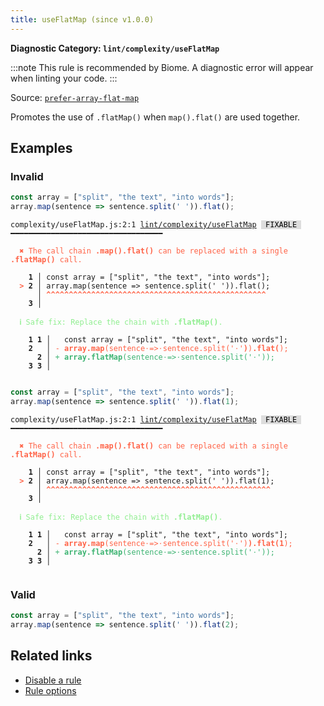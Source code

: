 ```yaml
---
title: useFlatMap (since v1.0.0)
---
```


**Diagnostic Category: `lint/complexity/useFlatMap`**

:::note
This rule is recommended by Biome. A diagnostic error will appear when linting your code.
:::

Source: <a href="https://github.com/sindresorhus/eslint-plugin-unicorn/blob/main/docs/rules/prefer-array-flat-map.md" target="_blank"><code>prefer-array-flat-map</code></a>

Promotes the use of `.flatMap()` when `map().flat()` are used together.

## Examples

### Invalid

```jsx
const array = ["split", "the text", "into words"];
array.map(sentence => sentence.split(' ')).flat();
```

<pre class="language-text"><code class="language-text">complexity/useFlatMap.js:2:1 <a href="https://biomejs.dev/linter/rules/use-flat-map">lint/complexity/useFlatMap</a> <span style="color: #000; background-color: #ddd;"> FIXABLE </span> ━━━━━━━━━━━━━━━━━━━━━━━━━━━━━━━━━━

<strong><span style="color: Tomato;">  </span></strong><strong><span style="color: Tomato;">✖</span></strong> <span style="color: Tomato;">The call chain </span><span style="color: Tomato;"><strong>.map().flat()</strong></span><span style="color: Tomato;"> can be replaced with a single </span><span style="color: Tomato;"><strong>.flatMap()</strong></span><span style="color: Tomato;"> call.</span>
  
    <strong>1 │ </strong>const array = [&quot;split&quot;, &quot;the text&quot;, &quot;into words&quot;];
<strong><span style="color: Tomato;">  </span></strong><strong><span style="color: Tomato;">&gt;</span></strong> <strong>2 │ </strong>array.map(sentence =&gt; sentence.split(' ')).flat();
   <strong>   │ </strong><strong><span style="color: Tomato;">^</span></strong><strong><span style="color: Tomato;">^</span></strong><strong><span style="color: Tomato;">^</span></strong><strong><span style="color: Tomato;">^</span></strong><strong><span style="color: Tomato;">^</span></strong><strong><span style="color: Tomato;">^</span></strong><strong><span style="color: Tomato;">^</span></strong><strong><span style="color: Tomato;">^</span></strong><strong><span style="color: Tomato;">^</span></strong><strong><span style="color: Tomato;">^</span></strong><strong><span style="color: Tomato;">^</span></strong><strong><span style="color: Tomato;">^</span></strong><strong><span style="color: Tomato;">^</span></strong><strong><span style="color: Tomato;">^</span></strong><strong><span style="color: Tomato;">^</span></strong><strong><span style="color: Tomato;">^</span></strong><strong><span style="color: Tomato;">^</span></strong><strong><span style="color: Tomato;">^</span></strong><strong><span style="color: Tomato;">^</span></strong><strong><span style="color: Tomato;">^</span></strong><strong><span style="color: Tomato;">^</span></strong><strong><span style="color: Tomato;">^</span></strong><strong><span style="color: Tomato;">^</span></strong><strong><span style="color: Tomato;">^</span></strong><strong><span style="color: Tomato;">^</span></strong><strong><span style="color: Tomato;">^</span></strong><strong><span style="color: Tomato;">^</span></strong><strong><span style="color: Tomato;">^</span></strong><strong><span style="color: Tomato;">^</span></strong><strong><span style="color: Tomato;">^</span></strong><strong><span style="color: Tomato;">^</span></strong><strong><span style="color: Tomato;">^</span></strong><strong><span style="color: Tomato;">^</span></strong><strong><span style="color: Tomato;">^</span></strong><strong><span style="color: Tomato;">^</span></strong><strong><span style="color: Tomato;">^</span></strong><strong><span style="color: Tomato;">^</span></strong><strong><span style="color: Tomato;">^</span></strong><strong><span style="color: Tomato;">^</span></strong><strong><span style="color: Tomato;">^</span></strong><strong><span style="color: Tomato;">^</span></strong><strong><span style="color: Tomato;">^</span></strong><strong><span style="color: Tomato;">^</span></strong><strong><span style="color: Tomato;">^</span></strong><strong><span style="color: Tomato;">^</span></strong><strong><span style="color: Tomato;">^</span></strong><strong><span style="color: Tomato;">^</span></strong><strong><span style="color: Tomato;">^</span></strong><strong><span style="color: Tomato;">^</span></strong>
    <strong>3 │ </strong>
  
<strong><span style="color: lightgreen;">  </span></strong><strong><span style="color: lightgreen;">ℹ</span></strong> <span style="color: lightgreen;">Safe fix</span><span style="color: lightgreen;">: </span><span style="color: lightgreen;">Replace the chain with </span><span style="color: lightgreen;"><strong>.flatMap()</strong></span><span style="color: lightgreen;">.</span>
  
    <strong>1</strong> <strong>1</strong><strong> │ </strong>  const array = [&quot;split&quot;, &quot;the text&quot;, &quot;into words&quot;];
    <strong>2</strong>  <strong> │ </strong><span style="color: Tomato;">-</span> <span style="color: Tomato;"><strong>a</strong></span><span style="color: Tomato;"><strong>r</strong></span><span style="color: Tomato;"><strong>r</strong></span><span style="color: Tomato;"><strong>a</strong></span><span style="color: Tomato;"><strong>y</strong></span><span style="color: Tomato;"><strong>.</strong></span><span style="color: Tomato;"><strong>m</strong></span><span style="color: Tomato;"><strong>a</strong></span><span style="color: Tomato;"><strong>p</strong></span><span style="color: Tomato;">(</span><span style="color: Tomato;">s</span><span style="color: Tomato;">e</span><span style="color: Tomato;">n</span><span style="color: Tomato;">t</span><span style="color: Tomato;">e</span><span style="color: Tomato;">n</span><span style="color: Tomato;">c</span><span style="color: Tomato;">e</span><span style="color: Tomato;"><span style="opacity: 0.8;">·</span></span><span style="color: Tomato;">=</span><span style="color: Tomato;">&gt;</span><span style="color: Tomato;"><span style="opacity: 0.8;">·</span></span><span style="color: Tomato;">s</span><span style="color: Tomato;">e</span><span style="color: Tomato;">n</span><span style="color: Tomato;">t</span><span style="color: Tomato;">e</span><span style="color: Tomato;">n</span><span style="color: Tomato;">c</span><span style="color: Tomato;">e</span><span style="color: Tomato;">.</span><span style="color: Tomato;">s</span><span style="color: Tomato;">p</span><span style="color: Tomato;">l</span><span style="color: Tomato;">i</span><span style="color: Tomato;">t</span><span style="color: Tomato;">(</span><span style="color: Tomato;">'</span><span style="color: Tomato;"><span style="opacity: 0.8;">·</span></span><span style="color: Tomato;">'</span><span style="color: Tomato;"><strong>)</strong></span><span style="color: Tomato;">)</span><span style="color: Tomato;"><strong>.</strong></span><span style="color: Tomato;"><strong>f</strong></span><span style="color: Tomato;"><strong>l</strong></span><span style="color: Tomato;"><strong>a</strong></span><span style="color: Tomato;"><strong>t</strong></span><span style="color: Tomato;"><strong>(</strong></span><span style="color: Tomato;">)</span><span style="color: Tomato;">;</span>
      <strong>2</strong><strong> │ </strong><span style="color: MediumSeaGreen;">+</span> <span style="color: MediumSeaGreen;"><strong>a</strong></span><span style="color: MediumSeaGreen;"><strong>r</strong></span><span style="color: MediumSeaGreen;"><strong>r</strong></span><span style="color: MediumSeaGreen;"><strong>a</strong></span><span style="color: MediumSeaGreen;"><strong>y</strong></span><span style="color: MediumSeaGreen;"><strong>.</strong></span><span style="color: MediumSeaGreen;"><strong>f</strong></span><span style="color: MediumSeaGreen;"><strong>l</strong></span><span style="color: MediumSeaGreen;"><strong>a</strong></span><span style="color: MediumSeaGreen;"><strong>t</strong></span><span style="color: MediumSeaGreen;"><strong>M</strong></span><span style="color: MediumSeaGreen;"><strong>a</strong></span><span style="color: MediumSeaGreen;"><strong>p</strong></span><span style="color: MediumSeaGreen;">(</span><span style="color: MediumSeaGreen;">s</span><span style="color: MediumSeaGreen;">e</span><span style="color: MediumSeaGreen;">n</span><span style="color: MediumSeaGreen;">t</span><span style="color: MediumSeaGreen;">e</span><span style="color: MediumSeaGreen;">n</span><span style="color: MediumSeaGreen;">c</span><span style="color: MediumSeaGreen;">e</span><span style="color: MediumSeaGreen;"><span style="opacity: 0.8;">·</span></span><span style="color: MediumSeaGreen;">=</span><span style="color: MediumSeaGreen;">&gt;</span><span style="color: MediumSeaGreen;"><span style="opacity: 0.8;">·</span></span><span style="color: MediumSeaGreen;">s</span><span style="color: MediumSeaGreen;">e</span><span style="color: MediumSeaGreen;">n</span><span style="color: MediumSeaGreen;">t</span><span style="color: MediumSeaGreen;">e</span><span style="color: MediumSeaGreen;">n</span><span style="color: MediumSeaGreen;">c</span><span style="color: MediumSeaGreen;">e</span><span style="color: MediumSeaGreen;">.</span><span style="color: MediumSeaGreen;">s</span><span style="color: MediumSeaGreen;">p</span><span style="color: MediumSeaGreen;">l</span><span style="color: MediumSeaGreen;">i</span><span style="color: MediumSeaGreen;">t</span><span style="color: MediumSeaGreen;">(</span><span style="color: MediumSeaGreen;">'</span><span style="color: MediumSeaGreen;"><span style="opacity: 0.8;">·</span></span><span style="color: MediumSeaGreen;">'</span><span style="color: MediumSeaGreen;">)</span><span style="color: MediumSeaGreen;">)</span><span style="color: MediumSeaGreen;">;</span>
    <strong>3</strong> <strong>3</strong><strong> │ </strong>  
  
</code></pre>

```jsx
const array = ["split", "the text", "into words"];
array.map(sentence => sentence.split(' ')).flat(1);
```

<pre class="language-text"><code class="language-text">complexity/useFlatMap.js:2:1 <a href="https://biomejs.dev/linter/rules/use-flat-map">lint/complexity/useFlatMap</a> <span style="color: #000; background-color: #ddd;"> FIXABLE </span> ━━━━━━━━━━━━━━━━━━━━━━━━━━━━━━━━━━

<strong><span style="color: Tomato;">  </span></strong><strong><span style="color: Tomato;">✖</span></strong> <span style="color: Tomato;">The call chain </span><span style="color: Tomato;"><strong>.map().flat()</strong></span><span style="color: Tomato;"> can be replaced with a single </span><span style="color: Tomato;"><strong>.flatMap()</strong></span><span style="color: Tomato;"> call.</span>
  
    <strong>1 │ </strong>const array = [&quot;split&quot;, &quot;the text&quot;, &quot;into words&quot;];
<strong><span style="color: Tomato;">  </span></strong><strong><span style="color: Tomato;">&gt;</span></strong> <strong>2 │ </strong>array.map(sentence =&gt; sentence.split(' ')).flat(1);
   <strong>   │ </strong><strong><span style="color: Tomato;">^</span></strong><strong><span style="color: Tomato;">^</span></strong><strong><span style="color: Tomato;">^</span></strong><strong><span style="color: Tomato;">^</span></strong><strong><span style="color: Tomato;">^</span></strong><strong><span style="color: Tomato;">^</span></strong><strong><span style="color: Tomato;">^</span></strong><strong><span style="color: Tomato;">^</span></strong><strong><span style="color: Tomato;">^</span></strong><strong><span style="color: Tomato;">^</span></strong><strong><span style="color: Tomato;">^</span></strong><strong><span style="color: Tomato;">^</span></strong><strong><span style="color: Tomato;">^</span></strong><strong><span style="color: Tomato;">^</span></strong><strong><span style="color: Tomato;">^</span></strong><strong><span style="color: Tomato;">^</span></strong><strong><span style="color: Tomato;">^</span></strong><strong><span style="color: Tomato;">^</span></strong><strong><span style="color: Tomato;">^</span></strong><strong><span style="color: Tomato;">^</span></strong><strong><span style="color: Tomato;">^</span></strong><strong><span style="color: Tomato;">^</span></strong><strong><span style="color: Tomato;">^</span></strong><strong><span style="color: Tomato;">^</span></strong><strong><span style="color: Tomato;">^</span></strong><strong><span style="color: Tomato;">^</span></strong><strong><span style="color: Tomato;">^</span></strong><strong><span style="color: Tomato;">^</span></strong><strong><span style="color: Tomato;">^</span></strong><strong><span style="color: Tomato;">^</span></strong><strong><span style="color: Tomato;">^</span></strong><strong><span style="color: Tomato;">^</span></strong><strong><span style="color: Tomato;">^</span></strong><strong><span style="color: Tomato;">^</span></strong><strong><span style="color: Tomato;">^</span></strong><strong><span style="color: Tomato;">^</span></strong><strong><span style="color: Tomato;">^</span></strong><strong><span style="color: Tomato;">^</span></strong><strong><span style="color: Tomato;">^</span></strong><strong><span style="color: Tomato;">^</span></strong><strong><span style="color: Tomato;">^</span></strong><strong><span style="color: Tomato;">^</span></strong><strong><span style="color: Tomato;">^</span></strong><strong><span style="color: Tomato;">^</span></strong><strong><span style="color: Tomato;">^</span></strong><strong><span style="color: Tomato;">^</span></strong><strong><span style="color: Tomato;">^</span></strong><strong><span style="color: Tomato;">^</span></strong><strong><span style="color: Tomato;">^</span></strong><strong><span style="color: Tomato;">^</span></strong>
    <strong>3 │ </strong>
  
<strong><span style="color: lightgreen;">  </span></strong><strong><span style="color: lightgreen;">ℹ</span></strong> <span style="color: lightgreen;">Safe fix</span><span style="color: lightgreen;">: </span><span style="color: lightgreen;">Replace the chain with </span><span style="color: lightgreen;"><strong>.flatMap()</strong></span><span style="color: lightgreen;">.</span>
  
    <strong>1</strong> <strong>1</strong><strong> │ </strong>  const array = [&quot;split&quot;, &quot;the text&quot;, &quot;into words&quot;];
    <strong>2</strong>  <strong> │ </strong><span style="color: Tomato;">-</span> <span style="color: Tomato;"><strong>a</strong></span><span style="color: Tomato;"><strong>r</strong></span><span style="color: Tomato;"><strong>r</strong></span><span style="color: Tomato;"><strong>a</strong></span><span style="color: Tomato;"><strong>y</strong></span><span style="color: Tomato;"><strong>.</strong></span><span style="color: Tomato;"><strong>m</strong></span><span style="color: Tomato;"><strong>a</strong></span><span style="color: Tomato;"><strong>p</strong></span><span style="color: Tomato;">(</span><span style="color: Tomato;">s</span><span style="color: Tomato;">e</span><span style="color: Tomato;">n</span><span style="color: Tomato;">t</span><span style="color: Tomato;">e</span><span style="color: Tomato;">n</span><span style="color: Tomato;">c</span><span style="color: Tomato;">e</span><span style="color: Tomato;"><span style="opacity: 0.8;">·</span></span><span style="color: Tomato;">=</span><span style="color: Tomato;">&gt;</span><span style="color: Tomato;"><span style="opacity: 0.8;">·</span></span><span style="color: Tomato;">s</span><span style="color: Tomato;">e</span><span style="color: Tomato;">n</span><span style="color: Tomato;">t</span><span style="color: Tomato;">e</span><span style="color: Tomato;">n</span><span style="color: Tomato;">c</span><span style="color: Tomato;">e</span><span style="color: Tomato;">.</span><span style="color: Tomato;">s</span><span style="color: Tomato;">p</span><span style="color: Tomato;">l</span><span style="color: Tomato;">i</span><span style="color: Tomato;">t</span><span style="color: Tomato;">(</span><span style="color: Tomato;">'</span><span style="color: Tomato;"><span style="opacity: 0.8;">·</span></span><span style="color: Tomato;">'</span><span style="color: Tomato;">)</span><span style="color: Tomato;"><strong>)</strong></span><span style="color: Tomato;"><strong>.</strong></span><span style="color: Tomato;"><strong>f</strong></span><span style="color: Tomato;"><strong>l</strong></span><span style="color: Tomato;"><strong>a</strong></span><span style="color: Tomato;"><strong>t</strong></span><span style="color: Tomato;"><strong>(</strong></span><span style="color: Tomato;"><strong>1</strong></span><span style="color: Tomato;">)</span><span style="color: Tomato;">;</span>
      <strong>2</strong><strong> │ </strong><span style="color: MediumSeaGreen;">+</span> <span style="color: MediumSeaGreen;"><strong>a</strong></span><span style="color: MediumSeaGreen;"><strong>r</strong></span><span style="color: MediumSeaGreen;"><strong>r</strong></span><span style="color: MediumSeaGreen;"><strong>a</strong></span><span style="color: MediumSeaGreen;"><strong>y</strong></span><span style="color: MediumSeaGreen;"><strong>.</strong></span><span style="color: MediumSeaGreen;"><strong>f</strong></span><span style="color: MediumSeaGreen;"><strong>l</strong></span><span style="color: MediumSeaGreen;"><strong>a</strong></span><span style="color: MediumSeaGreen;"><strong>t</strong></span><span style="color: MediumSeaGreen;"><strong>M</strong></span><span style="color: MediumSeaGreen;"><strong>a</strong></span><span style="color: MediumSeaGreen;"><strong>p</strong></span><span style="color: MediumSeaGreen;">(</span><span style="color: MediumSeaGreen;">s</span><span style="color: MediumSeaGreen;">e</span><span style="color: MediumSeaGreen;">n</span><span style="color: MediumSeaGreen;">t</span><span style="color: MediumSeaGreen;">e</span><span style="color: MediumSeaGreen;">n</span><span style="color: MediumSeaGreen;">c</span><span style="color: MediumSeaGreen;">e</span><span style="color: MediumSeaGreen;"><span style="opacity: 0.8;">·</span></span><span style="color: MediumSeaGreen;">=</span><span style="color: MediumSeaGreen;">&gt;</span><span style="color: MediumSeaGreen;"><span style="opacity: 0.8;">·</span></span><span style="color: MediumSeaGreen;">s</span><span style="color: MediumSeaGreen;">e</span><span style="color: MediumSeaGreen;">n</span><span style="color: MediumSeaGreen;">t</span><span style="color: MediumSeaGreen;">e</span><span style="color: MediumSeaGreen;">n</span><span style="color: MediumSeaGreen;">c</span><span style="color: MediumSeaGreen;">e</span><span style="color: MediumSeaGreen;">.</span><span style="color: MediumSeaGreen;">s</span><span style="color: MediumSeaGreen;">p</span><span style="color: MediumSeaGreen;">l</span><span style="color: MediumSeaGreen;">i</span><span style="color: MediumSeaGreen;">t</span><span style="color: MediumSeaGreen;">(</span><span style="color: MediumSeaGreen;">'</span><span style="color: MediumSeaGreen;"><span style="opacity: 0.8;">·</span></span><span style="color: MediumSeaGreen;">'</span><span style="color: MediumSeaGreen;">)</span><span style="color: MediumSeaGreen;">)</span><span style="color: MediumSeaGreen;">;</span>
    <strong>3</strong> <strong>3</strong><strong> │ </strong>  
  
</code></pre>

### Valid

```jsx
const array = ["split", "the text", "into words"];
array.map(sentence => sentence.split(' ')).flat(2);
```

## Related links

- [Disable a rule](/linter/#disable-a-lint-rule)
- [Rule options](/linter/#rule-options)
